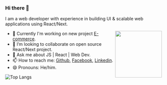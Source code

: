 ### Hi there 👋

I am a web developer with experience in building UI & scalable web applications using React/Next.

<img align ="right" src = "https://github.com/TheAlphamerc/TheAlphamerc/assets/37103237/71528b45-2d50-4b5c-a5dc-67ba5242617a" width="150" height="150">



- 🔭 Currently I'm working on new project [E-commerce](https://github.com/akbivash/ecommerce-nextjs).
- 👯 I’m looking to collaborate on open source React/Next project. 
- 💬 Ask me about JS | React | Web Dev.
- 📫 How to reach me: [Github](https://github.com/akbivash), [Facebook](https://facebook.com/akbivash), [Linkedin](https://www.linkedin.com/in/akbivash/).
- 😄 Pronouns:  He/him.


![Top Langs](https://github-readme-stats.vercel.app/api/top-langs/?username=akbivash&hide_progress=true)
